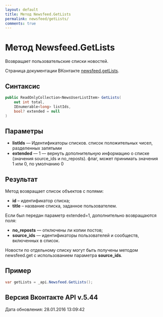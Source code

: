 ```yaml
---
layout: default
title: Метод Newsfeed.GetLists
permalink: newsfeed/getLists/
comments: true
---
```

# Метод Newsfeed.GetLists
Возвращает пользовательские списки новостей.

Страница документации ВКонтакте [newsfeed.getLists](https://vk.com/dev/newsfeed.getLists).

## Синтаксис
``` csharp
public ReadOnlyCollection<NewsUserListItem> GetLists(
	out int total,
	IEnumerable<long> listIds,
	bool? extended = null
)
```

## Параметры
+ **listIds** — Идентификаторы списков. список положительных чисел, разделенных запятыми
+ **extended** — 1 — вернуть дополнительную информацию о списке (значения source_ids и no_reposts). флаг, может принимать значения 1 или 0, по умолчанию 0

## Результат
Метод возвращает список объектов с полями: 

+ **id** – идентификатор списка; 
+ **title** – название списка, заданное пользователем. 

Если был передан параметр extended=1, дополнительно возвращаются поля: 

+ **no_reposts** — отключены ли копии постов; 
+ **source_ids** — идентификаторы пользователей и сообществ, включенных в список. 

Новости по отдельному списку могут быть получены методом newsfeed.get с использованием параметра **source_ids**.

## Пример
``` csharp
var getLists = _api.Newsfeed.GetLists();
```

## Версия Вконтакте API v.5.44
Дата обновления: 28.01.2016 13:09:42
